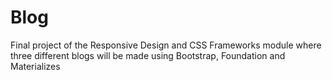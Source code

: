 # Blog
Final project of the Responsive Design and CSS Frameworks module where three different blogs will be made using Bootstrap, Foundation and Materializes
